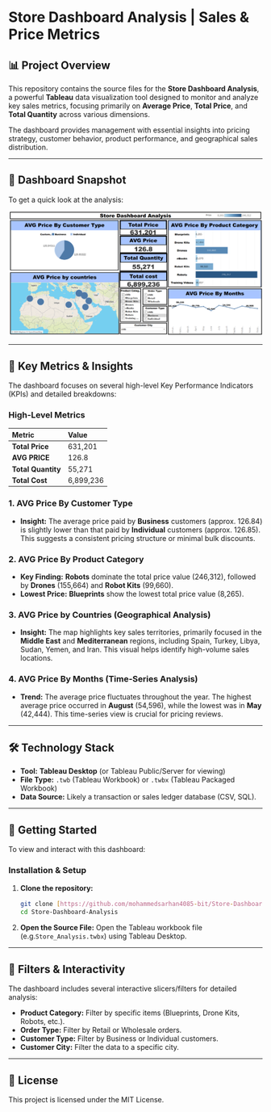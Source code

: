 # Store Dashboard Analysis | Sales & Price Metrics

## 📊 Project Overview
This repository contains the source files for the **Store Dashboard Analysis**, a powerful **Tableau** data visualization tool designed to monitor and analyze key sales metrics, focusing primarily on **Average Price**, **Total Price**, and **Total Quantity** across various dimensions.

The dashboard provides management with essential insights into pricing strategy, customer behavior, product performance, and geographical sales distribution.

---

## 📸 Dashboard Snapshot

To get a quick look at the analysis:

![Store Dashboard Analysis](StoreDashboard.PNG)

---

## 🎯 Key Metrics & Insights

The dashboard focuses on several high-level Key Performance Indicators (KPIs) and detailed breakdowns:

### High-Level Metrics
| Metric | Value |
| :--- | :--- |
| **Total Price** | 631,201 |
| **AVG PRICE** | 126.8 |
| **Total Quantity** | 55,271 |
| **Total Cost** | 6,899,236 |

### 1. AVG Price By Customer Type
* **Insight:** The average price paid by **Business** customers (approx. 126.84) is slightly lower than that paid by **Individual** customers (approx. 126.85). This suggests a consistent pricing structure or minimal bulk discounts.

### 2. AVG Price By Product Category
* **Key Finding:** **Robots** dominate the total price value (246,312), followed by **Drones** (155,664) and **Robot Kits** (99,660).
* **Lowest Price:** **Blueprints** show the lowest total price value (8,265).

### 3. AVG Price by Countries (Geographical Analysis)
* **Insight:** The map highlights key sales territories, primarily focused in the **Middle East** and **Mediterranean** regions, including Spain, Turkey, Libya, Sudan, Yemen, and Iran. This visual helps identify high-volume sales locations.

### 4. AVG Price By Months (Time-Series Analysis)
* **Trend:** The average price fluctuates throughout the year. The highest average price occurred in **August** (54,596), while the lowest was in **May** (42,444). This time-series view is crucial for pricing reviews.

---

## 🛠️ Technology Stack
* **Tool:** **Tableau Desktop** (or Tableau Public/Server for viewing)
* **File Type:** `.twb` (Tableau Workbook) or `.twbx` (Tableau Packaged Workbook)
* **Data Source:** Likely a transaction or sales ledger database (CSV, SQL).

---

## 🚀 Getting Started

To view and interact with this dashboard:


### Installation & Setup
1.  **Clone the repository:**
    ```bash
    git clone [https://github.com/mohammedsarhan4085-bit/Store-Dashboard-Analysis.git](https://github.com/mohammedsarhan4085-bit/Store-Dashboard-Analysis.git)
    cd Store-Dashboard-Analysis
    ```
2.  **Open the Source File:** Open the Tableau workbook file (e.g.`Store_Analysis.twbx`) using Tableau Desktop.

---

## 📝 Filters & Interactivity

The dashboard includes several interactive slicers/filters for detailed analysis:

* **Product Category:** Filter by specific items (Blueprints, Drone Kits, Robots, etc.).
* **Order Type:** Filter by Retail or Wholesale orders.
* **Customer Type:** Filter by Business or Individual customers.
* **Customer City:** Filter the data to a specific city.

---

## 📄 License
This project is licensed under the MIT License.
